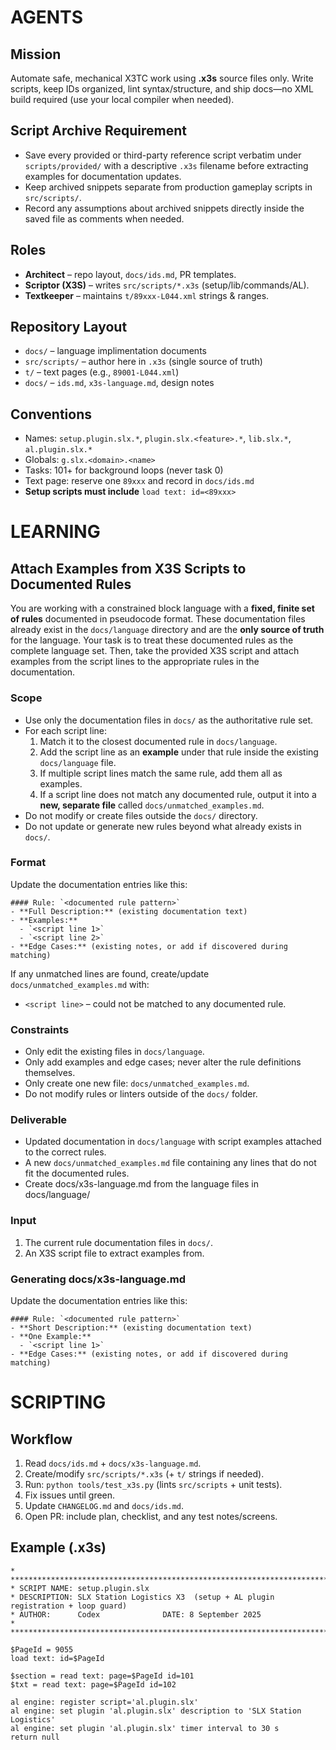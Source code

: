 # AGENTS

## Mission
Automate safe, mechanical X3TC work using **.x3s** source files only. Write scripts, keep IDs organized, lint syntax/structure, and ship docs—no XML build required (use your local compiler when needed).

## Script Archive Requirement
- Save every provided or third-party reference script verbatim under `scripts/provided/` with a descriptive `.x3s` filename before extracting examples for documentation updates.
- Keep archived snippets separate from production gameplay scripts in `src/scripts/`.
- Record any assumptions about archived snippets directly inside the saved file as comments when needed.

## Roles
- **Architect** – repo layout, `docs/ids.md`, PR templates.
- **Scriptor (X3S)** – writes `src/scripts/*.x3s` (setup/lib/commands/AL).
- **Textkeeper** – maintains `t/89xxx-L044.xml` strings & ranges.

## Repository Layout
- `docs/` – language implimentation documents
- `src/scripts/` – author here in `.x3s` (single source of truth)
- `t/` – text pages (e.g., `89001-L044.xml`)
- `docs/` – `ids.md`, `x3s-language.md`, design notes

## Conventions
- Names: `setup.plugin.slx.*`, `plugin.slx.<feature>.*`, `lib.slx.*`, `al.plugin.slx.*`
- Globals: `g.slx.<domain>.<name>`
- Tasks: 101+ for background loops (never task 0)
- Text page: reserve one `89xxx` and record in `docs/ids.md`
- **Setup scripts must include** `load text: id=<89xxx>`

# LEARNING
## Attach Examples from X3S Scripts to Documented Rules
You are working with a constrained block language with a **fixed, finite set of rules** documented in pseudocode format. These documentation files already exist in the `docs/language` directory and are the **only source of truth** for the language. Your task is to treat these documented rules as the complete language set. Then, take the provided X3S script and attach examples from the script lines to the appropriate rules in the documentation.

### Scope
- Use only the documentation files in `docs/` as the authoritative rule set.
- For each script line:
  1. Match it to the closest documented rule in `docs/language`.
  2. Add the script line as an **example** under that rule inside the existing `docs/language` file.
  3. If multiple script lines match the same rule, add them all as examples.
  4. If a script line does not match any documented rule, output it into a **new, separate file** called `docs/unmatched_examples.md`.
- Do not modify or create files outside the `docs/` directory.
- Do not update or generate new rules beyond what already exists in `docs/`.

### Format
Update the documentation entries like this:

```
#### Rule: `<documented rule pattern>`
- **Full Description:** (existing documentation text)
- **Examples:**
  - `<script line 1>`
  - `<script line 2>`
- **Edge Cases:** (existing notes, or add if discovered during matching)
```

If any unmatched lines are found, create/update `docs/unmatched_examples.md` with:
- `<script line>` – could not be matched to any documented rule.

### Constraints
- Only edit the existing files in `docs/language`.
- Only add examples and edge cases; never alter the rule definitions themselves.
- Only create one new file: `docs/unmatched_examples.md`.
- Do not modify rules or linters outside of the `docs/` folder.

### Deliverable
- Updated documentation in `docs/language` with script examples attached to the correct rules.
- A new `docs/unmatched_examples.md` file containing any lines that do not fit the documented rules.
- Create docs/x3s-language.md from the language files in docs/language/

### Input
1. The current rule documentation files in `docs/`.
2. An X3S script file to extract examples from.

### Generating docs/x3s-language.md
Update the documentation entries like this:

```
#### Rule: `<documented rule pattern>`
- **Short Description:** (existing documentation text)
- **One Example:**
  - `<script line 1>`
- **Edge Cases:** (existing notes, or add if discovered during matching)
```

# SCRIPTING
## Workflow
1. Read `docs/ids.md` + `docs/x3s-language.md`.
2. Create/modify `src/scripts/*.x3s` (+ `t/` strings if needed).
3. Run: `python tools/test_x3s.py` (lints `src/scripts` + unit tests).
4. Fix issues until green.
5. Update `CHANGELOG.md` and `docs/ids.md`.
6. Open PR: include plan, checklist, and any test notes/screens.

## Example (.x3s)
```
* ****************************************************************************** 
* SCRIPT NAME: setup.plugin.slx
* DESCRIPTION: SLX Station Logistics X3  (setup + AL plugin registration + loop guard)
* AUTHOR:      Codex              DATE: 8 September 2025 
* ******************************************************************************

$PageId = 9055
load text: id=$PageId

$section = read text: page=$PageId id=101
$txt = read text: page=$PageId id=102

al engine: register script='al.plugin.slx'
al engine: set plugin 'al.plugin.slx' description to 'SLX Station Logistics'
al engine: set plugin 'al.plugin.slx' timer interval to 30 s
return null
```